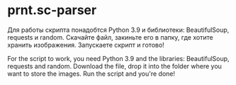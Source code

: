 # prnt.sc-parser

Для работы скрипта понадобтся Python 3.9 и библиотеки: BeautifulSoup, requests и random. Скачайте файл, закиньте его в папку, где хотите хранить изображения. Запускаете скрипт и готово!

For the script to work, you need Python 3.9 and the libraries: BeautifulSoup, requests and random. Download the file, drop it into the folder where you want to store the images. Run the script and you're done!
